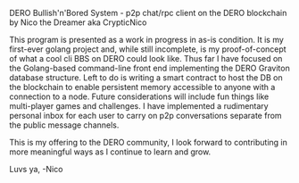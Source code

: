 DERO Bullish'n'Bored System - p2p chat/rpc client on the DERO blockchain by Nico the Dreamer aka CrypticNico

This program is presented as a work in progress in as-is condition. It is my first-ever golang project and, while still incomplete, is my proof-of-concept of what a cool cli BBS on DERO could look like. Thus far I have focused on the Golang-based command-line front end implementing the DERO Graviton database structure. Left to do is writing a smart contract to host the DB on the blockchain to enable persistent memory accessible to anyone with a connection to a node. Future considerations will include fun things like multi-player games and challenges. I have implemented a rudimentary personal inbox for each user to carry on p2p conversations separate from the public message channels.

This is my offering to the DERO community, I look forward to contributing in more meaningful ways as I continue to learn and grow.

Luvs ya,
-Nico
